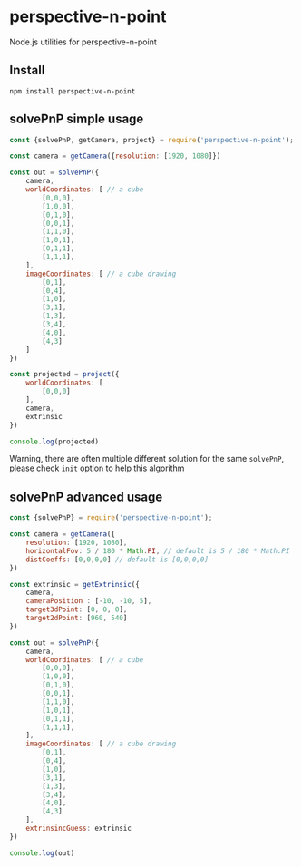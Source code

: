 # perspective-n-point

Node.js utilities for perspective-n-point

## Install

```
npm install perspective-n-point
```

## solvePnP simple usage

```js
const {solvePnP, getCamera, project} = require('perspective-n-point');

const camera = getCamera({resolution: [1920, 1080]})

const out = solvePnP({
	camera,
	worldCoordinates: [ // a cube
		[0,0,0],
		[1,0,0],
		[0,1,0],
		[0,0,1],
		[1,1,0],
		[1,0,1],
		[0,1,1],
		[1,1,1],
	],
	imageCoordinates: [ // a cube drawing
		[0,1],
		[0,4],
		[1,0],
		[3,1],
		[1,3],
		[3,4],
		[4,0],
		[4,3]
	]
})

const projected = project({
	worldCoordinates: [
		[0,0,0]
	], 
	camera,
	extrinsic
})

console.log(projected)

```

Warning, there are often multiple different solution for the same `solvePnP`, please check `init` option to help this algorithm

## solvePnP advanced usage

```js
const {solvePnP} = require('perspective-n-point');

const camera = getCamera({
	resolution: [1920, 1080], 
	horizontalFov: 5 / 180 * Math.PI, // default is 5 / 180 * Math.PI
	distCoeffs: [0,0,0,0] // default is [0,0,0,0]
})

const extrinsic = getExtrinsic({
	camera,
	cameraPosition : [-10, -10, 5], 
	target3dPoint: [0, 0, 0], 
	target2dPoint: [960, 540]
})

const out = solvePnP({
	camera,
	worldCoordinates: [ // a cube
		[0,0,0],
		[1,0,0],
		[0,1,0],
		[0,0,1],
		[1,1,0],
		[1,0,1],
		[0,1,1],
		[1,1,1],
	],
	imageCoordinates: [ // a cube drawing
		[0,1],
		[0,4],
		[1,0],
		[3,1],
		[1,3],
		[3,4],
		[4,0],
		[4,3]
	],
	extrinsincGuess: extrinsic
})

console.log(out)
```
